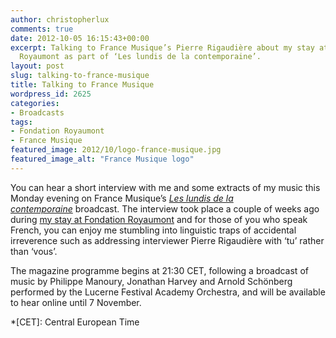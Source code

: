 ```yaml
---
author: christopherlux
comments: true
date: 2012-10-05 16:15:43+00:00
excerpt: Talking to France Musique’s Pierre Rigaudière about my stay at Fondation
  Royaumont as part of ‘Les lundis de la contemporaine’.
layout: post
slug: talking-to-france-musique
title: Talking to France Musique
wordpress_id: 2625
categories:
- Broadcasts
tags:
- Fondation Royaumont
- France Musique
featured_image: 2012/10/logo-france-musique.jpg
featured_image_alt: "France Musique logo"
---
```


You can hear a short interview with me and some extracts of my music this Monday evening on France Musique’s [_Les lundis de la contemporaine_](http://sites.radiofrance.fr/francemusique/em/lundi-contemporaine/emission.php?e_id=80000067&d_id=515002844&arch=1) broadcast. The interview took place a couple of weeks ago during [my stay at Fondation Royaumont](http://www.chrisswithinbank.net/2012/09/all-the-time-that-you-have-at-royaumont/) and for those of you who speak French, you can enjoy me stumbling into linguistic traps of accidental irreverence such as addressing interviewer Pierre Rigaudière with ‘tu’ rather than ‘vous’.

The magazine programme begins at 21:30 CET, following a broadcast of music by Philippe Manoury, Jonathan Harvey and Arnold Schönberg performed by the Lucerne Festival Academy Orchestra, and will be available to hear online until 7 November.

*[CET]: Central European Time

